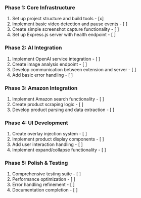 ### Phase 1: Core Infrastructure
1) Set up project structure and build tools - [x]
2) Implement basic video detection and pause events - [ ]
3) Create simple screenshot capture functionality - [ ]
4) Set up Express.js server with health endpoint - [ ]

### Phase 2: AI Integration
1) Implement OpenAI service integration - [ ]
2) Create image analysis endpoint - [ ]
3) Develop communication between extension and server - [ ]
4) Add basic error handling - [ ]

### Phase 3: Amazon Integration
1) Implement Amazon search functionality - [ ]
2) Create product scraping logic - [ ]
3) Develop product parsing and data extraction - [ ]

### Phase 4: UI Development
1) Create overlay injection system - [ ]
2) Implement product display components - [ ]
3) Add user interaction handling - [ ]
4) Implement expand/collapse functionality - [ ]

### Phase 5: Polish & Testing
1) Comprehensive testing suite - [ ]
2) Performance optimization - [ ]
3) Error handling refinement - [ ]
4) Documentation completion - [ ]